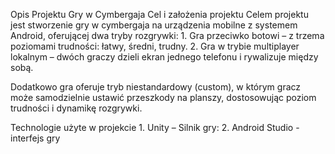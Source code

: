 Opis Projektu Gry w Cymbergaja
Cel i założenia projektu
    Celem projektu jest stworzenie gry w cymbergaja na urządzenia mobilne z systemem Android, oferującej dwa tryby rozgrywki:
      1. Gra przeciwko botowi – z trzema poziomami trudności: łatwy, średni, trudny.
      2. Gra w trybie multiplayer lokalnym – dwóch graczy dzieli ekran jednego telefonu i rywalizuje między sobą.
      
Dodatkowo gra oferuje tryb niestandardowy (custom), w którym gracz może samodzielnie ustawić przeszkody na planszy, dostosowując poziom trudności i dynamikę rozgrywki.

Technologie użyte w projekcie
    1. Unity – Silnik gry:
    2. Android Studio - interfejs gry
